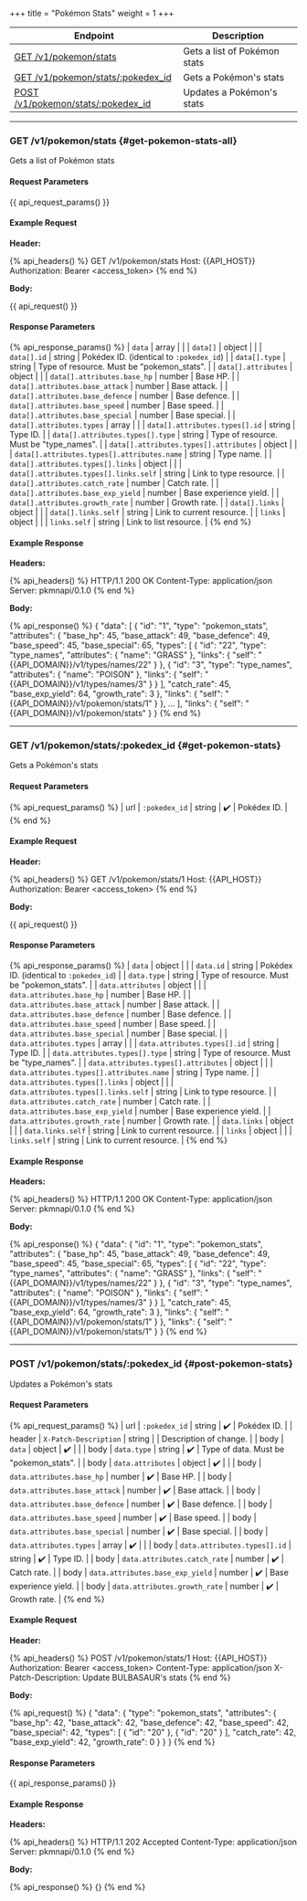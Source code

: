 +++
title = "Pokémon Stats"
weight = 1
+++

| Endpoint                                                  | Description                  |
|-----------------------------------------------------------|------------------------------|
| [GET /v1/pokemon/stats](#get-pokemon-stats-all)           | Gets a list of Pokémon stats |
| [GET /v1/pokemon/stats/:pokedex_id](#get-pokemon-stats)   | Gets a Pokémon's stats       |
| [POST /v1/pokemon/stats/:pokedex_id](#post-pokemon-stats) | Updates a Pokémon's stats    |

---

### GET /v1/pokemon/stats {#get-pokemon-stats-all}

Gets a list of Pokémon stats

#### Request Parameters

{{ api_request_params() }}

#### Example Request

**Header:**

{% api_headers() %}
GET /v1/pokemon/stats
Host: {{API_HOST}}
Authorization: Bearer <access_token>
{% end %}

**Body:**

{{ api_request() }}

#### Response Parameters

{% api_response_params() %}
| `data`                                      | array  |                                            |
| `data[]`                                    | object |                                            |
| `data[].id`                                 | string | Pokédex ID. (identical to `:pokedex_id`)   |
| `data[].type`                               | string | Type of resource. Must be "pokemon_stats". |
| `data[].attributes`                         | object |                                            |
| `data[].attributes.base_hp`                 | number | Base HP.                                   |
| `data[].attributes.base_attack`             | number | Base attack.                               |
| `data[].attributes.base_defence`            | number | Base defence.                              |
| `data[].attributes.base_speed`              | number | Base speed.                                |
| `data[].attributes.base_special`            | number | Base special.                              |
| `data[].attributes.types`                   | array  |                                            |
| `data[].attributes.types[].id`              | string | Type ID.                                   |
| `data[].attributes.types[].type`            | string | Type of resource. Must be "type_names".    |
| `data[].attributes.types[].attributes`      | object |                                            |
| `data[].attributes.types[].attributes.name` | string | Type name.                                 |
| `data[].attributes.types[].links`           | object |                                            |
| `data[].attributes.types[].links.self`      | string | Link to type resource.                     |
| `data[].attributes.catch_rate`              | number | Catch rate.                                |
| `data[].attributes.base_exp_yield`          | number | Base experience yield.                     |
| `data[].attributes.growth_rate`             | number | Growth rate.                               |
| `data[].links`                              | object |                                            |
| `data[].links.self`                         | string | Link to current resource.                  |
| `links`                                     | object |                                            |
| `links.self`                                | string | Link to list resource.                     |
{% end %}

#### Example Response

**Headers:**

{% api_headers() %}
HTTP/1.1 200 OK
Content-Type: application/json
Server: pkmnapi/0.1.0
{% end %}

**Body:**

{% api_response() %}
{
    "data": [
        {
            "id": "1",
            "type": "pokemon_stats",
            "attributes": {
                "base_hp": 45,
                "base_attack": 49,
                "base_defence": 49,
                "base_speed": 45,
                "base_special": 65,
                "types": [
                    {
                        "id": "22",
                        "type": "type_names",
                        "attributes": {
                            "name": "GRASS"
                        },
                        "links": {
                            "self": "{{API_DOMAIN}}/v1/types/names/22"
                        }
                    },
                    {
                        "id": "3",
                        "type": "type_names",
                        "attributes": {
                            "name": "POISON"
                        },
                        "links": {
                            "self": "{{API_DOMAIN}}/v1/types/names/3"
                        }
                    }
                ],
                "catch_rate": 45,
                "base_exp_yield": 64,
                "growth_rate": 3
            },
            "links": {
                "self": "{{API_DOMAIN}}/v1/pokemon/stats/1"
            }
        },
        ...
    ],
    "links": {
        "self": "{{API_DOMAIN}}/v1/pokemon/stats"
    }
}
{% end %}

---

### GET /v1/pokemon/stats/:pokedex_id {#get-pokemon-stats}

Gets a Pokémon's stats

#### Request Parameters

{% api_request_params() %}
| url | `:pokedex_id` | string | ✔️ | Pokédex ID. |
{% end %}

#### Example Request

**Header:**

{% api_headers() %}
GET /v1/pokemon/stats/1
Host: {{API_HOST}}
Authorization: Bearer <access_token>
{% end %}

**Body:**

{{ api_request() }}

#### Response Parameters

{% api_response_params() %}
| `data`                                    | object |                                            |
| `data.id`                                 | string | Pokédex ID. (identical to `:pokedex_id`)   |
| `data.type`                               | string | Type of resource. Must be "pokemon_stats". |
| `data.attributes`                         | object |                                            |
| `data.attributes.base_hp`                 | number | Base HP.                                   |
| `data.attributes.base_attack`             | number | Base attack.                               |
| `data.attributes.base_defence`            | number | Base defence.                              |
| `data.attributes.base_speed`              | number | Base speed.                                |
| `data.attributes.base_special`            | number | Base special.                              |
| `data.attributes.types`                   | array  |                                            |
| `data.attributes.types[].id`              | string | Type ID.                                   |
| `data.attributes.types[].type`            | string | Type of resource. Must be "type_names".    |
| `data.attributes.types[].attributes`      | object |                                            |
| `data.attributes.types[].attributes.name` | string | Type name.                                 |
| `data.attributes.types[].links`           | object |                                            |
| `data.attributes.types[].links.self`      | string | Link to type resource.                     |
| `data.attributes.catch_rate`              | number | Catch rate.                                |
| `data.attributes.base_exp_yield`          | number | Base experience yield.                     |
| `data.attributes.growth_rate`             | number | Growth rate.                               |
| `data.links`                              | object |                                            |
| `data.links.self`                         | string | Link to current resource.                  |
| `links`                                   | object |                                            |
| `links.self`                              | string | Link to current resource.                  |
{% end %}

#### Example Response

**Headers:**

{% api_headers() %}
HTTP/1.1 200 OK
Content-Type: application/json
Server: pkmnapi/0.1.0
{% end %}

**Body:**

{% api_response() %}
{
    "data": {
        "id": "1",
        "type": "pokemon_stats",
        "attributes": {
            "base_hp": 45,
            "base_attack": 49,
            "base_defence": 49,
            "base_speed": 45,
            "base_special": 65,
            "types": [
                {
                    "id": "22",
                    "type": "type_names",
                    "attributes": {
                        "name": "GRASS"
                    },
                    "links": {
                        "self": "{{API_DOMAIN}}/v1/types/names/22"
                    }
                },
                {
                    "id": "3",
                    "type": "type_names",
                    "attributes": {
                        "name": "POISON"
                    },
                    "links": {
                        "self": "{{API_DOMAIN}}/v1/types/names/3"
                    }
                }
            ],
            "catch_rate": 45,
            "base_exp_yield": 64,
            "growth_rate": 3
        },
        "links": {
            "self": "{{API_DOMAIN}}/v1/pokemon/stats/1"
        }
    },
    "links": {
        "self": "{{API_DOMAIN}}/v1/pokemon/stats/1"
    }
}
{% end %}

---

### POST /v1/pokemon/stats/:pokedex_id {#post-pokemon-stats}

Updates a Pokémon's stats

#### Request Parameters

{% api_request_params() %}
| url    | `:pokedex_id`                             | string | ✔️ | Pokédex ID.                            |
| header | `X-Patch-Description`                     | string |   | Description of change.                 |
| body   | `data`                                    | object | ✔️ |                                        |
| body   | `data.type`                               | string | ✔️ | Type of data. Must be "pokemon_stats". |
| body   | `data.attributes`                         | object | ✔️ |                                        |
| body   | `data.attributes.base_hp`                 | number | ✔️ | Base HP.                               |
| body   | `data.attributes.base_attack`             | number | ✔️ | Base attack.                           |
| body   | `data.attributes.base_defence`            | number | ✔️ | Base defence.                          |
| body   | `data.attributes.base_speed`              | number | ✔️ | Base speed.                            |
| body   | `data.attributes.base_special`            | number | ✔️ | Base special.                          |
| body   | `data.attributes.types`                   | array  | ✔️ |                                        |
| body   | `data.attributes.types[].id`              | string | ✔️ | Type ID.                               |
| body   | `data.attributes.catch_rate`              | number | ✔️ | Catch rate.                            |
| body   | `data.attributes.base_exp_yield`          | number | ✔️ | Base experience yield.                 |
| body   | `data.attributes.growth_rate`             | number | ✔️ | Growth rate.                           |
{% end %}

#### Example Request

**Header:**

{% api_headers() %}
POST /v1/pokemon/stats/1
Host: {{API_HOST}}
Authorization: Bearer <access_token>
Content-Type: application/json
X-Patch-Description: Update BULBASAUR's stats
{% end %}

**Body:**

{% api_request() %}
{
    "data": {
        "type": "pokemon_stats",
        "attributes": {
            "base_hp": 42,
            "base_attack": 42,
            "base_defence": 42,
            "base_speed": 42,
            "base_special": 42,
            "types": [
                {
                    "id": "20"
                },
                {
                    "id": "20"
                }
            ],
            "catch_rate": 42,
            "base_exp_yield": 42,
            "growth_rate": 0
        }
    }
}
{% end %}

#### Response Parameters

{{ api_response_params() }}

#### Example Response

**Headers:**

{% api_headers() %}
HTTP/1.1 202 Accepted
Content-Type: application/json
Server: pkmnapi/0.1.0
{% end %}

**Body:**

{% api_response() %}
{}
{% end %}
